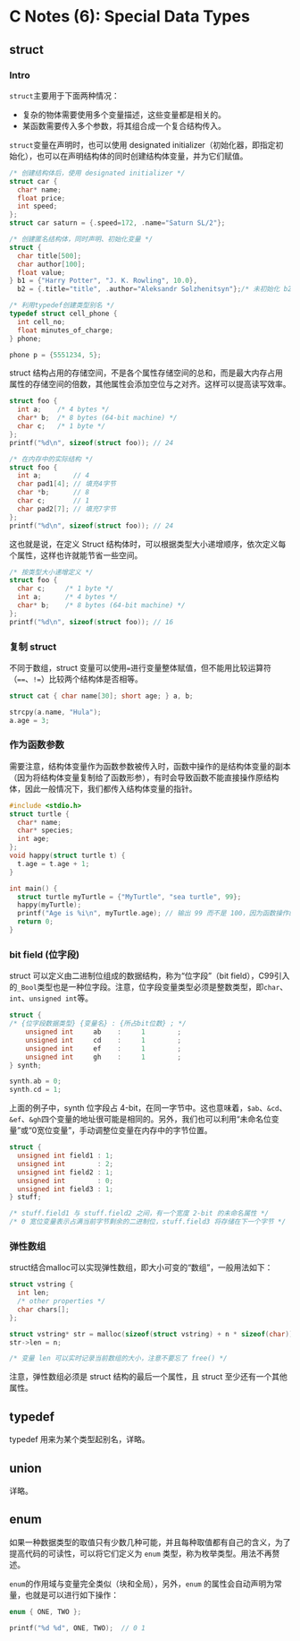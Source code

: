 # C Notes (6): Special Data Types

## struct

### Intro

`struct`主要用于下面两种情况：
- 复杂的物体需要使用多个变量描述，这些变量都是相关的。
- 某函数需要传入多个参数，将其组合成一个复合结构传入。

`struct`变量在声明时，也可以使用 designated initializer（初始化器，即指定初始化），也可以在声明结构体的同时创建结构体变量，并为它们赋值。
```c
/* 创建结构体后，使用 designated initializer */
struct car {
  char* name;
  float price;
  int speed;
};
struct car saturn = {.speed=172, .name="Saturn SL/2"}; 

/* 创建匿名结构体，同时声明、初始化变量 */
struct {
  char title[500];
  char author[100];
  float value;
} b1 = {"Harry Potter", "J. K. Rowling", 10.0},
  b2 = {.title="title", .author="Aleksandr Solzhenitsyn"};/* 未初始化 b2.value  */

/* 利用typedef创建类型别名 */
typedef struct cell_phone {
  int cell_no;
  float minutes_of_charge;
} phone;

phone p = {5551234, 5};
```

struct 结构占用的存储空间，不是各个属性存储空间的总和，而是最大内存占用属性的存储空间的倍数，其他属性会添加空位与之对齐。这样可以提高读写效率。

```c
struct foo {
  int a;    /* 4 bytes */
  char* b;  /* 8 bytes (64-bit machine) */
  char c;   /* 1 byte */
};
printf("%d\n", sizeof(struct foo)); // 24 

/* 在内存中的实际结构 */
struct foo {
  int a;        // 4
  char pad1[4]; // 填充4字节
  char *b;      // 8
  char c;       // 1
  char pad2[7]; // 填充7字节
};
printf("%d\n", sizeof(struct foo)); // 24

```

这也就是说，在定义 Struct 结构体时，可以根据类型大小递增顺序，依次定义每个属性，这样也许就能节省一些空间。

```c
/* 按类型大小递增定义 */
struct foo {
  char c;     /* 1 byte */
  int a;      /* 4 bytes */
  char* b;    /* 8 bytes (64-bit machine) */
};
printf("%d\n", sizeof(struct foo)); // 16
```

### 复制 struct

不同于数组，struct 变量可以使用`=`进行变量整体赋值，但不能用比较运算符（`==`、`!=`）比较两个结构体是否相等。
```c
struct cat { char name[30]; short age; } a, b;

strcpy(a.name, "Hula");
a.age = 3; 
```

### 作为函数参数

需要注意，结构体变量作为函数参数被传入时，函数中操作的是结构体变量的副本（因为将结构体变量复制给了函数形参），有时会导致函数不能直接操作原结构体，因此一般情况下，我们都传入结构体变量的指针。
```c
#include <stdio.h>
struct turtle {
  char* name;
  char* species;
  int age;
};
void happy(struct turtle t) {
  t.age = t.age + 1;
}

int main() {
  struct turtle myTurtle = {"MyTurtle", "sea turtle", 99};
  happy(myTurtle);
  printf("Age is %i\n", myTurtle.age); // 输出 99 而不是 100，因为函数操作的是副本
  return 0;
} 
```

### bit field (位字段)

struct 可以定义由二进制位组成的数据结构，称为“位字段”（bit field），C99引入的`_Bool`类型也是一种位字段。注意，位字段变量类型必须是整数类型，即`char`、`int`、`unsigned int`等。

```c
struct {
/* {位字段数据类型} {变量名} : {所占bit位数} ; */
    unsigned int     ab    :     1        ;
    unsigned int     cd    :     1        ;
    unsigned int     ef    :     1        ;
    unsigned int     gh    :     1        ;
} synth;

synth.ab = 0;
synth.cd = 1; 


```

上面的例子中，synth 位字段占 4-bit，在同一字节中。这也意味着，`$ab`、`&cd`、`&ef`、`&gh`四个变量的地址很可能是相同的。另外，我们也可以利用“未命名位变量”或“0宽位变量”，手动调整位变量在内存中的字节位置。

```c 
struct {
  unsigned int field1 : 1;
  unsigned int        : 2;
  unsigned int field2 : 1;
  unsigned int        : 0;
  unsigned int field3 : 1;
} stuff;

/* stuff.field1 与 stuff.field2 之间，有一个宽度 2-bit 的未命名属性 */
/* 0 宽位变量表示占满当前字节剩余的二进制位，stuff.field3 将存储在下一个字节 */
```

### 弹性数组

struct结合malloc可以实现弹性数组，即大小可变的“数组”，一般用法如下：

``` c
struct vstring {
  int len;
  /* other properties */
  char chars[];
};

struct vstring* str = malloc(sizeof(struct vstring) + n * sizeof(char));
str->len = n;

/* 变量 len 可以实时记录当前数组的大小，注意不要忘了 free() */
```

注意，弹性数组必须是 struct 结构的最后一个属性，且 struct 至少还有一个其他属性。


## typedef

typedef 用来为某个类型起别名，详略。

## union

详略。

## enum 

如果一种数据类型的取值只有少数几种可能，并且每种取值都有自己的含义，为了提高代码的可读性，可以将它们定义为 `enum` 类型，称为枚举类型。用法不再赘述。

`enum`的作用域与变量完全类似（块和全局），另外，`enum` 的属性会自动声明为常量，也就是可以进行如下操作：

``` c
enum { ONE, TWO };

printf("%d %d", ONE, TWO);  // 0 1
```


